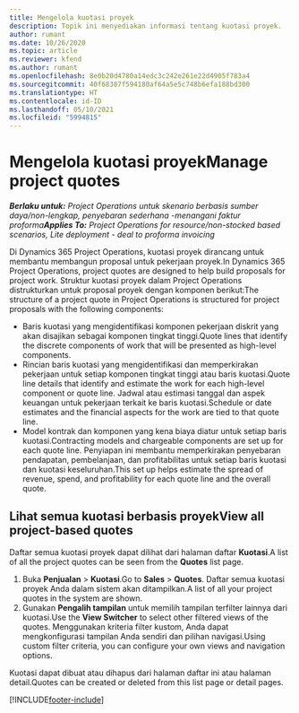```yaml
---
title: Mengelola kuotasi proyek
description: Topik ini menyediakan informasi tentang kuotasi proyek.
author: rumant
ms.date: 10/26/2020
ms.topic: article
ms.reviewer: kfend
ms.author: rumant
ms.openlocfilehash: 8e0b20d4780a14edc3c242e261e22d4905f783a4
ms.sourcegitcommit: 40f68387f594180af64a5e5c748b6efa188bd300
ms.translationtype: HT
ms.contentlocale: id-ID
ms.lasthandoff: 05/10/2021
ms.locfileid: "5994815"
---
```

# <a name="manage-project-quotes"></a><span data-ttu-id="94405-103">Mengelola kuotasi proyek</span><span class="sxs-lookup"><span data-stu-id="94405-103">Manage project quotes</span></span>

<span data-ttu-id="94405-104">_**Berlaku untuk:** Project Operations untuk skenario berbasis sumber daya/non-lengkap, penyebaran sederhana -menangani faktur proforma_</span><span class="sxs-lookup"><span data-stu-id="94405-104">_**Applies To:** Project Operations for resource/non-stocked based scenarios, Lite deployment - deal to proforma invoicing_</span></span>

<span data-ttu-id="94405-105">Di Dynamics 365 Project Operations, kuotasi proyek dirancang untuk membantu membangun proposal untuk pekerjaan proyek.</span><span class="sxs-lookup"><span data-stu-id="94405-105">In Dynamics 365 Project Operations, project quotes are designed to help build proposals for project work.</span></span> <span data-ttu-id="94405-106">Struktur kuotasi proyek dalam Project Operations distrukturkan untuk proposal proyek dengan komponen berikut:</span><span class="sxs-lookup"><span data-stu-id="94405-106">The structure of a project quote in Project Operations is structured for project proposals with the following components:</span></span>

  - <span data-ttu-id="94405-107">Baris kuotasi yang mengidentifikasi komponen pekerjaan diskrit yang akan disajikan sebagai komponen tingkat tinggi.</span><span class="sxs-lookup"><span data-stu-id="94405-107">Quote lines that identify the discrete components of work that will be presented as high-level components.</span></span>
  - <span data-ttu-id="94405-108">Rincian baris kuotasi yang mengidentifikasi dan memperkirakan pekerjaan untuk setiap komponen tingkat tinggi atau baris kuotasi.</span><span class="sxs-lookup"><span data-stu-id="94405-108">Quote line details that identify and estimate the work for each high-level component or quote line.</span></span> <span data-ttu-id="94405-109">Jadwal atau estimasi tanggal dan aspek keuangan untuk pekerjaan terkait ke baris kuotasi.</span><span class="sxs-lookup"><span data-stu-id="94405-109">Schedule or date estimates and the financial aspects for the work are tied to that quote line.</span></span>
  - <span data-ttu-id="94405-110">Model kontrak dan komponen yang kena biaya diatur untuk setiap baris kuotasi.</span><span class="sxs-lookup"><span data-stu-id="94405-110">Contracting models and chargeable components are set up for each quote line.</span></span> <span data-ttu-id="94405-111">Penyiapan ini membantu memperkirakan penyebaran pendapatan, pembelanjaan, dan profitabilitas untuk setiap baris kuotasi dan kuotasi keseluruhan.</span><span class="sxs-lookup"><span data-stu-id="94405-111">This set up helps estimate the spread of revenue, spend, and profitability for each quote line and the overall quote.</span></span>

## <a name="view-all-project-based-quotes"></a><span data-ttu-id="94405-112">Lihat semua kuotasi berbasis proyek</span><span class="sxs-lookup"><span data-stu-id="94405-112">View all project-based quotes</span></span>

<span data-ttu-id="94405-113">Daftar semua kuotasi proyek dapat dilihat dari halaman daftar **Kuotasi**.</span><span class="sxs-lookup"><span data-stu-id="94405-113">A list of all the project quotes can be seen from the **Quotes** list page.</span></span> 

1. <span data-ttu-id="94405-114">Buka **Penjualan** > **Kuotasi**.</span><span class="sxs-lookup"><span data-stu-id="94405-114">Go to **Sales** > **Quotes**.</span></span> <span data-ttu-id="94405-115">Daftar semua kuotasi proyek Anda dalam sistem akan ditampilkan.</span><span class="sxs-lookup"><span data-stu-id="94405-115">A list of all your project quotes in the system are shown.</span></span> 
2. <span data-ttu-id="94405-116">Gunakan **Pengalih tampilan** untuk memilih tampilan terfilter lainnya dari kuotasi.</span><span class="sxs-lookup"><span data-stu-id="94405-116">Use the **View Switcher** to select other filtered views of the quotes.</span></span> <span data-ttu-id="94405-117">Menggunakan kriteria filter kustom, Anda dapat mengkonfigurasi tampilan Anda sendiri dan pilihan navigasi.</span><span class="sxs-lookup"><span data-stu-id="94405-117">Using custom filter criteria, you can configure your own views and navigation options.</span></span>

<span data-ttu-id="94405-118">Kuotasi dapat dibuat atau dihapus dari halaman daftar ini atau halaman detail.</span><span class="sxs-lookup"><span data-stu-id="94405-118">Quotes can be created or deleted from this list page or detail pages.</span></span>


[!INCLUDE[footer-include](../../includes/footer-banner.md)]